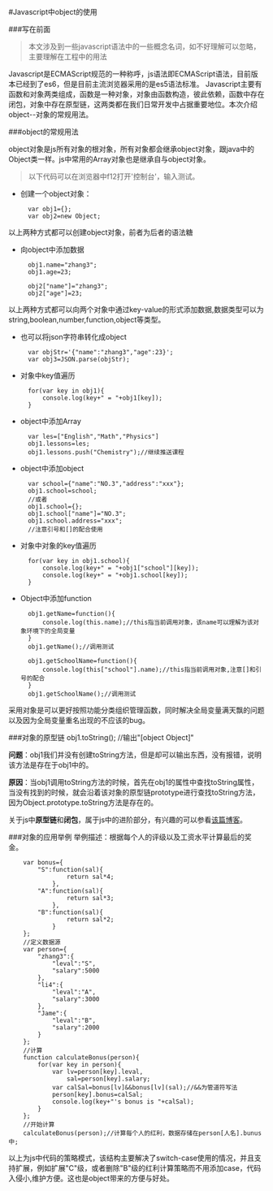 #Javascript中object的使用

###写在前面
> 本文涉及到一些javascript语法中的一些概念名词，如不好理解可以忽略，主要理解在工程中的用法

Javascript是ECMAScript规范的一种称呼，js语法即ECMAScript语法，目前版本已经到了es6，但是目前主流浏览器采用的是es5语法标准。
Javascript主要有函数和对象两类组成，函数是一种对象，对象由函数构造，彼此依赖，函数中存在闭包，对象中存在原型链，这两类都在我们日常开发中占据重要地位。本次介绍object--对象的常规用法。

###object的常规用法

object对象是js所有对象的根对象，所有对象都会继承object对象，跟java中的Object类一样。js中常用的Array对象也是继承自与object对象。

> 以下代码可以在浏览器中f12打开'控制台'，输入测试。

- 创建一个object对象：

		var obj1={};
		var obj2=new Object;
以上两种方式都可以创建object对象，前者为后者的语法糖

- 向object中添加数据

		obj1.name="zhang3";
		obj1.age=23;
		
		obj2["name"]="zhang3";
		obj2["age"]=23;
以上两种方式都可以向两个对象中通过key-value的形式添加数据,数据类型可以为string,boolean,number,function,object等类型。

- 也可以将json字符串转化成object

		var objStr='{"name":"zhang3","age":23}';
		var obj3=JSON.parse(objStr);

- 对象中key值遍历

		for(var key in obj1){
			console.log(key+" = "+obj1[key]);	
		}
		
- object中添加Array
		
		var les=["English","Math","Physics"]
		obj1.lessons=les;
		obj1.lessons.push("Chemistry");//继续推送课程
- object中添加object

		var school={"name":"NO.3","address":"xxx"};
		obj1.school=school;
		//或者
		obj1.school={};
		obj1.school["name"]="NO.3";
		obj1.school.address="xxx";
		//注意引号和[]的配合使用

- 对象中对象的key值遍历
		
		for(var key in obj1.school){
			console.log(key+" = "+obj1["school"][key]);	
			console.log(key+" = "+obj1.school[key]);
		}

- Object中添加function

		obj1.getName=function(){
			console.log(this.name);//this指当前调用对象，该name可以理解为该对象环境下的全局变量
		}
		obj1.getName();//调用测试
		
		obj1.getSchoolName=function(){
			console.log(this["school"].name);//this指当前调用对象,注意[]和引号的配合
		}
		obj1.getSchoolName();//调用测试

采用对象是可以更好按照功能分类组织管理函数，同时解决全局变量满天飘的问题以及因为全局变量重名出现的不应该的bug。

###对象的原型链
	obj1.toString(); //输出"[object Object]"

**问题**：obj1我们并没有创建toString方法，但是却可以输出东西，没有报错，说明该方法是存在于obj1中的。

**原因**：当obj1调用toString方法的时候，首先在obj1的属性中查找toString属性，当没有找到的时候，就会沿着该对象的原型链prototype进行查找toString方法，因为Object.prototype.toString方法是存在的。

关于js中**原型链**和**闭包**，属于js中的进阶部分，有兴趣的可以参看[该篇博客](http://www.cnblogs.com/wangfupeng1988/p/3977924.html)。

###对象的应用举例
举例描述：根据每个人的评级以及工资水平计算最后的奖金。

		
		var bonus={
			"S":function(sal){
					return sal*4;
				},
			"A":function(sal){
					return sal*3;
				},
			"B":function(sal){
					return sal*2;
				}
		};
		//定义数据源
		var person={
			"zhang3":{
				"leval":"S",
				"salary":5000
			},
			"li4":{
				"leval":"A",
				"salary":3000
			},
			"Jame":{
				"leval":"B",
				"salary":2000
			}
		};
		//计算
		function calculateBonus(person){
			for(var key in person){
				var lv=person[key].leval,
					sal=person[key].salary;
				var calSal=bonus[lv]&&bonus[lv](sal);//&&为管道符写法
				person[key].bonus=calSal;
				console.log(key+"'s bonus is "+calSal);
			}
		};
		//开始计算
		calculateBonus(person);//计算每个人的红利，数据存储在person[人名].bunus中;


以上为js中代码的策略模式，该结构主要解决了switch-case使用的情况，并且支持扩展，例如扩展"C"级，或者删除"B"级的红利计算策略而不用添加case，代码入侵小,维护方便。这也是object带来的方便与好处。
		